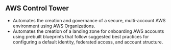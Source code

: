 AWS Control Tower
---

- Automates the creation and governance of a secure, multi-account AWS environment using AWS Organizations.
- Automates the creation of a landing zone for onboarding AWS accounts using prebuilt blueprints that follow suggested best practices for configuring a default identity, federated access, and account structure.
